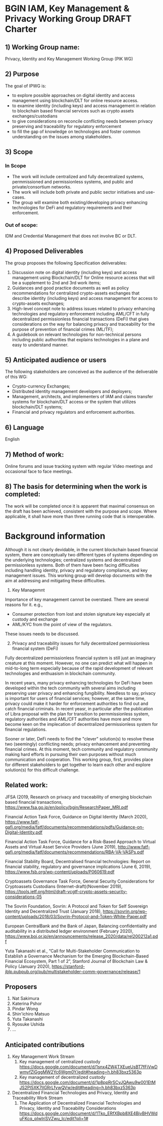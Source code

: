 # BGIN IAM, Key Management & Privacy Working Group DRAFT Charter

## 1) Working Group name:
Privacy, Identity and Key Management Working Group (PIK WG)

## 2) Purpose
The goal of IPWG is:
* to explore possible approaches on digital identity and access management using blockchain/DLT for online resource access.
* to examine identity (including keys) and access management in relation to blockchain based financial services such as crypto assets exchanges/custodians
* to give considerations on reconcile conflicting needs between privacy preserving and traceability for regulatory enforcement
* to fill the gap of knowledge on technologies and foster common understanding on the issues among stakeholders.

## 3) Scope
### In Scope
* The work will include centralized and fully decentralized systems, permmissioned and permissionless systems, and public and private/consortium networks.
* The work will include both private and public sector initiatives and use-cases.
* The group will examine both existing/developing privacy enhancing technologies for DeFi and regulatory requirements and their enforcement.

### Out of scope:
IDM and Credential Management that does not involve BC or DLT.

## 4) Proposed Deliverables
The group proposes the following Specification deliverables:
1. Discussion note on digital identity (including keys) and access management using Blockchain/DLT for Online resource access that will be a supplement to 2nd and 3rd work items;
2. Guidances and good practice documents as well as policy recommendations for centralized crypto-assets exchanges that describe identity (including keys) and access management for access to crypto-assets exchanges;
3. High-level concept note to address issues related to privacy enhancing technologies and regulatory enforcement including AML/CFT in fully decentralized permissionless financial transactions (DeFi) that gives considerations on the way for balancing privacy and traceability for the purpose of prevention of financial crimes (ML/TF);
4. A guidebook on relevant technologies for non-technical persons including public authorities that explains technologies in a plane and easy to understand manner.

## 5) Anticipated audience or users
The following stakeholders are conceived as the audience of the deliverable of this WG:

* Crypto-currency Exchanges;
* Distributed identity management developers and deployers;
* Management, architects, and implementers of IAM and claims transfer systems for blockchain/DLT access or the system that utilizes blockchain/DLT systems;
* Financial and privacy regulators and enforcement authorities.

## 6) Language
English

## 7) Method of work:
Online forums and issue tracking system with regular Video meetings and occasional face to face meetings.

## 8) The basis for determining when the work is completed:
The work will be completed once it is apparent that maximal consensus on the draft has been achieved, consistent with the purpose and scope. Where applicable, it shall have more than three running code that is interoperable.

# Background information
Although it is not clearly devidable, in the current blockchain based financial system, there are conceptually two different types of systems depending on the underlying technologies; centralized systems and decentralized permissionless systems. Both of them have been facing difficulties including handling identity, privacy and regulatory compliance, and key management issues. This working group will develop documents with the aim at addressing and mitigating these difficulties.  

1. Key Managemnt

Importance of key management cannot be overstaed. There are several reasons for it. e.g., 

* Consumer protection from lost and stolen signature key especially at custody and exchange 
* AML/KYC from the point of view of the regulators. 

These issues needs to be discussed. 

2. Privacy and traceability issues for fully decentralized permissionless financial system (DeFi)

Fully decentralized permissionless financial system is still just an imaginary creature at this moment. However, no one can predict what will happen in mid-to-long term especially because of the rapid development of relevant technologies and enthuasism in blockchain community.

In recent years, many privacy enhancing technologies for DeFi have been developed within the tech community with several aims including preserving user privacy and enhancing fungibility. Needless to say, privacy is important for users of financial services; however, at the same time, privacy could make it harder for enforcement authorities to find out and catch financial criminals. In recent yeasr, in particular after the publication of Libra proposal with the plan for transition to permmissionless system, regulatory authorities and AML/CFT authorities have more and more become keen on the implecation of decentralized permissionless system for financial regulations.

Sooner or later, DeFi needs to find the "clever" solution(s) to resolve these two (seemingly) conflicting needs; privacy enhancement and preventing financial crimes. At this moment, tech community and regulatory community making hard efforts in pursuing their own purposes without much communication and cooperation. This working group, first, provides place for different stakeholders to get together to learn each other and explore solution(s) for this difficult challenge.

## Related work:
JFSA (2019, Research on privacy and traceability of emerging blockchain based financial transactions, https://www.fsa.go.jp/en/policy/bgin/ResearchPaper_MRI.pdf

Financial Action Task Force, Guidance on Digital Identity (March 2020),
https://www.fatf-gafi.org/media/fatf/documents/recommendations/pdfs/Guidance-on-Digital-Identity.pdf

Financial Action Task Force, Guidance for a Risk-Based Approach to Virtual Assets and Virtual Asset Service Providers (June 2019),
http://www.fatf-gafi.org/media/fatf/documents/recommendations/RBA-VA-VASPs.pdf

Financial Stability Board, Decentralised financial technologies: Report on financial stability, regulatory and governance implications (June 6, 2019),
https://www.fsb.org/wp-content/uploads/P060619.pdf

Cryptoassets Governance Task Force, General Security Considerations for Cryptoassets Custodians (Internet-draft)(November 2019),
https://tools.ietf.org/html/draft-vcgtf-crypto-assets-security-considerations-05

The Sovrin Foundation, Sovrin: A Protocol and Token for Self Sovereign Identity and Decentralized Trust (January 2018),
https://sovrin.org/wp-content/uploads/2018/03/Sovrin-Protocol-and-Token-White-Paper.pdf

European CentralBank and the Bank of Japan, Balancing confidentiality and auditability in a distributed ledger environment (February 2020),
https://www.boj.or.jp/en/announcements/release_2020/data/rel200212a1.pdf

Yuta Takanashi et al., “Call for Multi-Stakeholder Communication to Establish a Governance Mechanism for the Emerging Blockchain-Based Financial Ecosystem, Part 1 of 2”, Stanford Journal of Blockchain Law & Policy (January 2020),
https://stanford-jblp.pubpub.org/pub/multistakeholder-comm-governance/release/1

## Proposers

1. Nat Sakimura
1. Katerina Pshor
1. Pindar Wong
1. Shin'ichiro Matsuo
1. Yuta Takanashi
1. Ryosuke Ushida
1. ...

## Anticipated contributions

1. Key Management Work Stream
    1. Key management of centralized custody https://docs.google.com/document/d/1snx4ZW4TXEueUsBT7fFiVwDwmyfZlGggMW2Yc6Wgm0Y/edit#heading=h.bh83bxz5363p	
    1. Key management of decentralized custody https://docs.google.com/document/d/1p8ppRrSCvJQAwu9w001EtMJS2Pl5XK7IlGRrLfywQVw/edit#heading=h.bh83bxz5363p	
1. Decentralized Financial Technologies and Privacy, Identity and Traceability Work Stream
    1. The Application of Decentralized Financial Technologies and Privacy, Identity and Traceability Considerations https://docs.google.com/document/d/1Tko_ERfXBpb8XE4BjvBHVWduFKcq_pIwIriSVZwu_Ic/edit?pli=1#	

